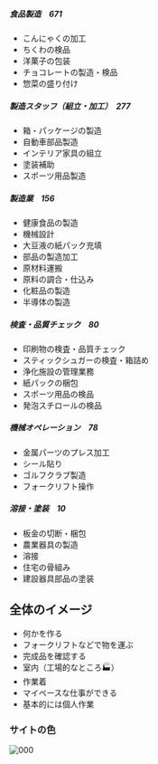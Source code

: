 ##### 食品製造　671
* こんにゃくの加工
* ちくわの検品
* 洋菓子の包装
* チョコレートの製造・検品
* 惣菜の盛り付け

##### 製造スタッフ（組立・加工）　277
* 箱・パッケージの製造
* 自動車部品製造
* インテリア家具の組立
* 塗装補助
* スポーツ用品製造

##### 製造業　156
* 健康食品の製造
* 機械設計
* 大豆液の紙パック充填
* 部品の製造加工
* 原材料運搬
* 原料の調合・仕込み
* 化粧品の製造
* 半導体の製造

##### 検査・品質チェック　80
* 印刷物の検査・品質チェック
* スティックシュガーの検査・箱詰め
* 浄化施設の管理業務
* 紙パックの梱包
* スポーツ用品の検品
* 発泡スチロールの検品

##### 機械オペレーション　78
* 金属パーツのプレス加工
* シール貼り
* ゴルフクラブ製造
* フォークリフト操作

##### 溶接・塗装　10
* 板金の切断・梱包
* 農業器具の製造
* 溶接
* 住宅の骨組み
* 建設器具部品の塗装

## 全体のイメージ
* 何かを作る
* フォークリフトなどで物を運ぶ
* 完成品を確認する
* 室内（工場的なところ🏭）
* 作業着
* マイペースな仕事ができる
* 基本的には個人作業

### サイトの色
![000](https://user-images.githubusercontent.com/45871453/61276930-ff117c80-a7eb-11e9-9418-86991da34451.png)
